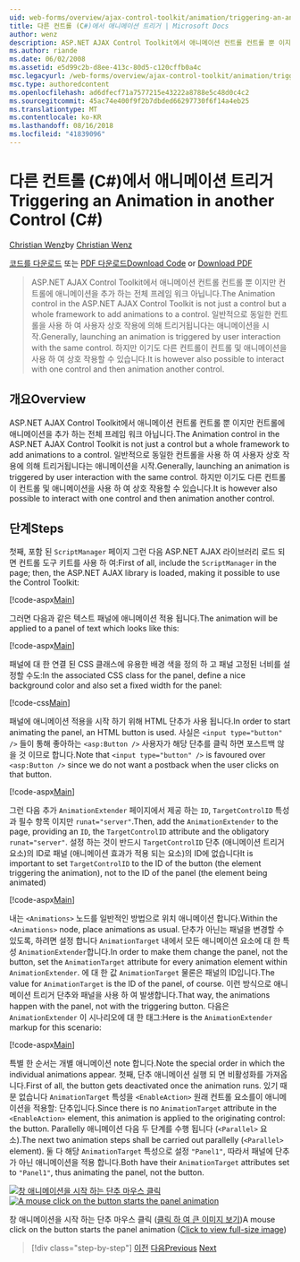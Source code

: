 ```yaml
---
uid: web-forms/overview/ajax-control-toolkit/animation/triggering-an-animation-in-another-control-cs
title: 다른 컨트롤 (C#)에서 애니메이션 트리거 | Microsoft Docs
author: wenz
description: ASP.NET AJAX Control Toolkit에서 애니메이션 컨트롤 컨트롤 뿐 이지만 컨트롤에 애니메이션을 추가 하는 전체 프레임 워크 아닙니다. 일반적으로 시작을...
ms.author: riande
ms.date: 06/02/2008
ms.assetid: e5d99c2b-d8ee-413c-80d5-c120cffb0a4c
msc.legacyurl: /web-forms/overview/ajax-control-toolkit/animation/triggering-an-animation-in-another-control-cs
msc.type: authoredcontent
ms.openlocfilehash: ad6dfecf71a7577215e43222a8788e5c48d0c4c2
ms.sourcegitcommit: 45ac74e400f9f2b7dbded66297730f6f14a4eb25
ms.translationtype: MT
ms.contentlocale: ko-KR
ms.lasthandoff: 08/16/2018
ms.locfileid: "41839096"
---
```

<a name="triggering-an-animation-in-another-control-c"></a><span data-ttu-id="1454c-104">다른 컨트롤 (C#)에서 애니메이션 트리거</span><span class="sxs-lookup"><span data-stu-id="1454c-104">Triggering an Animation in another Control (C#)</span></span>
====================
<span data-ttu-id="1454c-105">[Christian Wenz](https://github.com/wenz)</span><span class="sxs-lookup"><span data-stu-id="1454c-105">by [Christian Wenz](https://github.com/wenz)</span></span>

<span data-ttu-id="1454c-106">[코드를 다운로드](http://download.microsoft.com/download/f/9/a/f9a26acd-8df4-4484-8a18-199e4598f411/Animation8.cs.zip) 또는 [PDF 다운로드](http://download.microsoft.com/download/6/7/1/6718d452-ff89-4d3f-a90e-c74ec2d636a3/animation8CS.pdf)</span><span class="sxs-lookup"><span data-stu-id="1454c-106">[Download Code](http://download.microsoft.com/download/f/9/a/f9a26acd-8df4-4484-8a18-199e4598f411/Animation8.cs.zip) or [Download PDF](http://download.microsoft.com/download/6/7/1/6718d452-ff89-4d3f-a90e-c74ec2d636a3/animation8CS.pdf)</span></span>

> <span data-ttu-id="1454c-107">ASP.NET AJAX Control Toolkit에서 애니메이션 컨트롤 컨트롤 뿐 이지만 컨트롤에 애니메이션을 추가 하는 전체 프레임 워크 아닙니다.</span><span class="sxs-lookup"><span data-stu-id="1454c-107">The Animation control in the ASP.NET AJAX Control Toolkit is not just a control but a whole framework to add animations to a control.</span></span> <span data-ttu-id="1454c-108">일반적으로 동일한 컨트롤을 사용 하 여 사용자 상호 작용에 의해 트리거됩니다는 애니메이션을 시작.</span><span class="sxs-lookup"><span data-stu-id="1454c-108">Generally, launching an animation is triggered by user interaction with the same control.</span></span> <span data-ttu-id="1454c-109">하지만 이기도 다른 컨트롤이 컨트롤 및 애니메이션을 사용 하 여 상호 작용할 수 있습니다.</span><span class="sxs-lookup"><span data-stu-id="1454c-109">It is however also possible to interact with one control and then animation another control.</span></span>


## <a name="overview"></a><span data-ttu-id="1454c-110">개요</span><span class="sxs-lookup"><span data-stu-id="1454c-110">Overview</span></span>

<span data-ttu-id="1454c-111">ASP.NET AJAX Control Toolkit에서 애니메이션 컨트롤 컨트롤 뿐 이지만 컨트롤에 애니메이션을 추가 하는 전체 프레임 워크 아닙니다.</span><span class="sxs-lookup"><span data-stu-id="1454c-111">The Animation control in the ASP.NET AJAX Control Toolkit is not just a control but a whole framework to add animations to a control.</span></span> <span data-ttu-id="1454c-112">일반적으로 동일한 컨트롤을 사용 하 여 사용자 상호 작용에 의해 트리거됩니다는 애니메이션을 시작.</span><span class="sxs-lookup"><span data-stu-id="1454c-112">Generally, launching an animation is triggered by user interaction with the same control.</span></span> <span data-ttu-id="1454c-113">하지만 이기도 다른 컨트롤이 컨트롤 및 애니메이션을 사용 하 여 상호 작용할 수 있습니다.</span><span class="sxs-lookup"><span data-stu-id="1454c-113">It is however also possible to interact with one control and then animation another control.</span></span>

## <a name="steps"></a><span data-ttu-id="1454c-114">단계</span><span class="sxs-lookup"><span data-stu-id="1454c-114">Steps</span></span>

<span data-ttu-id="1454c-115">첫째, 포함 된 `ScriptManager` 페이지 그런 다음 ASP.NET AJAX 라이브러리 로드 되 면 컨트롤 도구 키트를 사용 하 여:</span><span class="sxs-lookup"><span data-stu-id="1454c-115">First of all, include the `ScriptManager` in the page; then, the ASP.NET AJAX library is loaded, making it possible to use the Control Toolkit:</span></span>

[!code-aspx[Main](triggering-an-animation-in-another-control-cs/samples/sample1.aspx)]

<span data-ttu-id="1454c-116">그러면 다음과 같은 텍스트 패널에 애니메이션 적용 됩니다.</span><span class="sxs-lookup"><span data-stu-id="1454c-116">The animation will be applied to a panel of text which looks like this:</span></span>

[!code-aspx[Main](triggering-an-animation-in-another-control-cs/samples/sample2.aspx)]

<span data-ttu-id="1454c-117">패널에 대 한 연결 된 CSS 클래스에 유용한 배경 색을 정의 하 고 패널 고정된 너비를 설정할 수도:</span><span class="sxs-lookup"><span data-stu-id="1454c-117">In the associated CSS class for the panel, define a nice background color and also set a fixed width for the panel:</span></span>

[!code-css[Main](triggering-an-animation-in-another-control-cs/samples/sample3.css)]

<span data-ttu-id="1454c-118">패널에 애니메이션 적용을 시작 하기 위해 HTML 단추가 사용 됩니다.</span><span class="sxs-lookup"><span data-stu-id="1454c-118">In order to start animating the panel, an HTML button is used.</span></span> <span data-ttu-id="1454c-119">사실은 `<input type="button" />` 들이 통해 좋아하는 `<asp:Button />` 사용자가 해당 단추를 클릭 하면 포스트백 않을 것 이므로 합니다.</span><span class="sxs-lookup"><span data-stu-id="1454c-119">Note that `<input type="button" />` is favoured over `<asp:Button />` since we do not want a postback when the user clicks on that button.</span></span>

[!code-aspx[Main](triggering-an-animation-in-another-control-cs/samples/sample4.aspx)]

<span data-ttu-id="1454c-120">그런 다음 추가 `AnimationExtender` 페이지에서 제공 하는 `ID`, `TargetControlID` 특성과 필수 항목 이지만 `runat="server"`.</span><span class="sxs-lookup"><span data-stu-id="1454c-120">Then, add the `AnimationExtender` to the page, providing an `ID`, the `TargetControlID` attribute and the obligatory `runat="server"`.</span></span> <span data-ttu-id="1454c-121">설정 하는 것이 반드시 `TargetControlID` 단추 (애니메이션 트리거 요소)의 ID로 패널 (애니메이션 효과가 적용 되는 요소)의 ID에 없습니다</span><span class="sxs-lookup"><span data-stu-id="1454c-121">It is important to set `TargetControlID` to the ID of the button (the element triggering the animation), not to the ID of the panel (the element being animated)</span></span>

[!code-aspx[Main](triggering-an-animation-in-another-control-cs/samples/sample5.aspx)]

<span data-ttu-id="1454c-122">내는 `<Animations>` 노드를 일반적인 방법으로 위치 애니메이션 합니다.</span><span class="sxs-lookup"><span data-stu-id="1454c-122">Within the `<Animations>` node, place animations as usual.</span></span> <span data-ttu-id="1454c-123">단추가 아닌는 패널을 변경할 수 있도록, 하려면 설정 합니다 `AnimationTarget` 내에서 모든 애니메이션 요소에 대 한 특성 `AnimationExtender`합니다.</span><span class="sxs-lookup"><span data-stu-id="1454c-123">In order to make them change the panel, not the button, set the `AnimationTarget` attribute for every animation element within `AnimationExtender`.</span></span> <span data-ttu-id="1454c-124">에 대 한 값 `AnimationTarget` 물론은 패널의 ID입니다.</span><span class="sxs-lookup"><span data-stu-id="1454c-124">The value for `AnimationTarget` is the ID of the panel, of course.</span></span> <span data-ttu-id="1454c-125">이런 방식으로 애니메이션 트리거 단추와 패널을 사용 하 여 발생합니다.</span><span class="sxs-lookup"><span data-stu-id="1454c-125">That way, the animations happen with the panel, not with the triggering button.</span></span> <span data-ttu-id="1454c-126">다음은 `AnimationExtender` 이 시나리오에 대 한 태그:</span><span class="sxs-lookup"><span data-stu-id="1454c-126">Here is the `AnimationExtender` markup for this scenario:</span></span>

[!code-aspx[Main](triggering-an-animation-in-another-control-cs/samples/sample6.aspx)]

<span data-ttu-id="1454c-127">특별 한 순서는 개별 애니메이션 note 합니다.</span><span class="sxs-lookup"><span data-stu-id="1454c-127">Note the special order in which the individual animations appear.</span></span> <span data-ttu-id="1454c-128">첫째, 단추 애니메이션 실행 되 면 비활성화를 가져옵니다.</span><span class="sxs-lookup"><span data-stu-id="1454c-128">First of all, the button gets deactivated once the animation runs.</span></span> <span data-ttu-id="1454c-129">있기 때문 없습니다 `AnimationTarget` 특성을 `<EnableAction>` 원래 컨트롤 요소를이 애니메이션을 적용할: 단추입니다.</span><span class="sxs-lookup"><span data-stu-id="1454c-129">Since there is no `AnimationTarget` attribute in the `<EnableAction>` element, this animation is applied to the originating control: the button.</span></span> <span data-ttu-id="1454c-130">Parallelly 애니메이션 다음 두 단계를 수행 됩니다 (`<Parallel>` 요소).</span><span class="sxs-lookup"><span data-stu-id="1454c-130">The next two animation steps shall be carried out parallelly (`<Parallel>` element).</span></span> <span data-ttu-id="1454c-131">둘 다 해당 `AnimationTarget` 특성으로 설정 `"Panel1"`, 따라서 패널에 단추가 아닌 애니메이션을 적용 합니다.</span><span class="sxs-lookup"><span data-stu-id="1454c-131">Both have their `AnimationTarget` attributes set to `"Panel1"`, thus animating the panel, not the button.</span></span>


<span data-ttu-id="1454c-132">[![창 애니메이션을 시작 하는 단추 마우스 클릭](triggering-an-animation-in-another-control-cs/_static/image2.png)](triggering-an-animation-in-another-control-cs/_static/image1.png)</span><span class="sxs-lookup"><span data-stu-id="1454c-132">[![A mouse click on the button starts the panel animation](triggering-an-animation-in-another-control-cs/_static/image2.png)](triggering-an-animation-in-another-control-cs/_static/image1.png)</span></span>

<span data-ttu-id="1454c-133">창 애니메이션을 시작 하는 단추 마우스 클릭 ([클릭 하 여 큰 이미지 보기](triggering-an-animation-in-another-control-cs/_static/image3.png))</span><span class="sxs-lookup"><span data-stu-id="1454c-133">A mouse click on the button starts the panel animation ([Click to view full-size image](triggering-an-animation-in-another-control-cs/_static/image3.png))</span></span>

> [!div class="step-by-step"]
> <span data-ttu-id="1454c-134">[이전](disabling-actions-during-animation-cs.md)
> [다음](modifying-animations-from-the-server-side-cs.md)</span><span class="sxs-lookup"><span data-stu-id="1454c-134">[Previous](disabling-actions-during-animation-cs.md)
[Next](modifying-animations-from-the-server-side-cs.md)</span></span>
